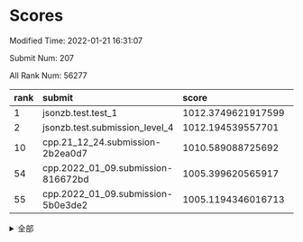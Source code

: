 # Scores

Modified Time: 2022-01-21 16:31:07

Submit Num: 207

All Rank Num: 56277

| rank |               submit               |       score        |       sigma        | pk_num |
| :--- | :--------------------------------- | :----------------- | :----------------- | :----- |
| 1    | jsonzb.test.test_1                 | 1012.3749621917599 | 0.7859619308300706 | 1085   |
| 2    | jsonzb.test.submission_level_4     | 1012.194539557701  | 0.8129810054032967 | 1087   |
| 10   | cpp.21_12_24.submission-2b2ea0d7   | 1010.589088725692  | 0.7858988251320517 | 1088   |
| 54   | cpp.2022_01_09.submission-816672bd | 1005.399620565917  | 0.7086612110394749 | 1087   |
| 55   | cpp.2022_01_09.submission-5b0e3de2 | 1005.1194346016713 | 0.7214679896892583 | 1087   |


<details>
<summary>全部</summary>

| rank |                 submit                 |       score        |       sigma        | pk_num |
| :--- | :------------------------------------- | :----------------- | :----------------- | :----- |
| 1    | jsonzb.test.test_1                     | 1012.3749621917599 | 0.7859619308300706 | 1085   |
| 2    | jsonzb.test.submission_level_4         | 1012.194539557701  | 0.8129810054032967 | 1087   |
| 3    | gobigger.level_3.submission_level_3_0  | 1011.563860829832  | 0.7668024054445253 | 1083   |
| 4    | gobigger.level_3.submission_level_3_44 | 1011.0386478033075 | 0.770984580555145  | 1083   |
| 5    | gobigger.level_3.submission_level_3_35 | 1010.81562598002   | 0.7757794825930703 | 1094   |
| 6    | gobigger.level_3.submission_level_3_13 | 1010.746775213582  | 0.7488416665309667 | 1091   |
| 7    | gobigger.level_3.submission_level_3_48 | 1010.6806319065068 | 0.7634992577545311 | 1085   |
| 8    | gobigger.level_3.submission_level_3_45 | 1010.6752817531203 | 0.7790726886875273 | 1088   |
| 9    | gobigger.level_3.submission_level_3_4  | 1010.6424664703253 | 0.7712225629420401 | 1085   |
| 10   | cpp.21_12_24.submission-2b2ea0d7       | 1010.589088725692  | 0.7858988251320517 | 1088   |
| 11   | gobigger.level_3.submission_level_3_9  | 1010.5568812697633 | 0.7653749209206985 | 1090   |
| 12   | gobigger.level_3.submission_level_3_49 | 1010.5401943367451 | 0.7778986416538599 | 1087   |
| 13   | gobigger.level_3.submission_level_3_27 | 1010.4776216793277 | 0.7677786280894066 | 1085   |
| 14   | gobigger.level_3.submission_level_3_28 | 1010.2741850858134 | 0.7386113456464168 | 1087   |
| 15   | gobigger.level_3.submission_level_3_18 | 1010.2693476171427 | 0.7615636010980328 | 1086   |
| 16   | gobigger.level_3.submission_level_3_42 | 1010.2558406669891 | 0.7794031420736974 | 1088   |
| 17   | gobigger.level_3.submission_level_3_16 | 1010.2493720095871 | 0.7655665502448039 | 1089   |
| 18   | gobigger.level_3.submission_level_3_19 | 1010.1479250678851 | 0.7648109173212178 | 1091   |
| 19   | gobigger.level_3.submission_level_3_7  | 1010.1087010961255 | 0.7554886644628204 | 1088   |
| 20   | gobigger.level_3.submission_level_3_11 | 1010.0909190458789 | 0.7522646687494638 | 1084   |
| 21   | gobigger.level_3.submission_level_3_1  | 1010.085466964456  | 0.76549048621777   | 1085   |
| 22   | gobigger.level_3.submission_level_3_2  | 1010.075972927258  | 0.747892847490164  | 1088   |
| 23   | gobigger.level_3.submission_level_3_6  | 1010.0671574166678 | 0.7941028714396489 | 1086   |
| 24   | gobigger.level_3.submission_level_3_40 | 1010.0596674879754 | 0.7591161714165663 | 1088   |
| 25   | gobigger.level_3.submission_level_3_14 | 1010.0267957989182 | 0.7465164444542227 | 1089   |
| 26   | gobigger.level_3.submission_level_3_15 | 1010.0234971516957 | 0.7779859204655383 | 1093   |
| 27   | gobigger.level_3.submission_level_3_25 | 1009.9989188455907 | 0.7749358314278404 | 1085   |
| 28   | gobigger.level_3.submission_level_3_24 | 1009.9691275998154 | 0.754460066579712  | 1085   |
| 29   | gobigger.level_3.submission_level_3_33 | 1009.8856444142051 | 0.7331977102066779 | 1087   |
| 30   | gobigger.level_3.submission_level_3_26 | 1009.8254041466905 | 0.7513996054414125 | 1085   |
| 31   | gobigger.level_3.submission_level_3_30 | 1009.8213019551387 | 0.7448017136815681 | 1087   |
| 32   | gobigger.level_3.submission_level_3_17 | 1009.6810353350077 | 0.7785144442804277 | 1081   |
| 33   | gobigger.level_3.submission_level_3_39 | 1009.6203813490736 | 0.7612917602463813 | 1092   |
| 34   | gobigger.level_3.submission_level_3_23 | 1009.5151821274956 | 0.777593870820194  | 1085   |
| 35   | gobigger.level_3.submission_level_3_22 | 1009.5034094863631 | 0.7581566238791441 | 1093   |
| 36   | gobigger.level_3.submission_level_3_47 | 1009.4856140379962 | 0.7659949082658088 | 1089   |
| 37   | gobigger.level_3.submission_level_3_8  | 1009.4769462672407 | 0.7552318918297585 | 1091   |
| 38   | gobigger.level_3.submission_level_3_46 | 1009.3904480463505 | 0.7404192101922304 | 1089   |
| 39   | gobigger.level_3.submission_level_3_34 | 1009.3488384651641 | 0.7625156766528267 | 1089   |
| 40   | gobigger.level_3.submission_level_3_43 | 1009.1837972175595 | 0.7364511914419768 | 1091   |
| 41   | gobigger.level_3.submission_level_3_21 | 1009.1584023929402 | 0.7366671718686565 | 1087   |
| 42   | gobigger.level_3.submission_level_3_38 | 1009.1228703310429 | 0.758255375856588  | 1084   |
| 43   | gobigger.level_3.submission_level_3_3  | 1009.0619357052145 | 0.7588318284358797 | 1084   |
| 44   | gobigger.level_3.submission_level_3_41 | 1008.9706921852791 | 0.7285677190191361 | 1087   |
| 45   | gobigger.level_3.submission_level_3_31 | 1008.9667114871996 | 0.7457204113823818 | 1089   |
| 46   | gobigger.level_3.submission_level_3_20 | 1008.9176917112603 | 0.7360188925190378 | 1083   |
| 47   | gobigger.level_3.submission_level_3_29 | 1008.8879210006938 | 0.7605897636601489 | 1086   |
| 48   | gobigger.level_3.submission_level_3_36 | 1008.8180727154557 | 0.7622942665437491 | 1086   |
| 49   | gobigger.level_3.submission_level_3_32 | 1008.7018009047687 | 0.7653301300289915 | 1085   |
| 50   | gobigger.level_3.submission_level_3_12 | 1008.6914700093835 | 0.7578313329145147 | 1088   |
| 51   | gobigger.level_3.submission_level_3_10 | 1008.3003379722767 | 0.726306639435138  | 1084   |
| 52   | gobigger.level_3.submission_level_3_5  | 1008.2577262045639 | 0.7441195031216824 | 1084   |
| 53   | gobigger.level_3.submission_level_3_37 | 1007.6682287365411 | 0.7493622686270301 | 1085   |
| 54   | cpp.2022_01_09.submission-816672bd     | 1005.399620565917  | 0.7086612110394749 | 1087   |
| 55   | cpp.2022_01_09.submission-5b0e3de2     | 1005.1194346016713 | 0.7214679896892583 | 1087   |
| 56   | gobigger.level_1.submission_level_1_30 | 1004.9307389504407 | 0.7179371999845933 | 1089   |
| 57   | gobigger.level_1.submission_level_1_27 | 1004.9018777673266 | 0.7147349207050997 | 1089   |
| 58   | gobigger.level_1.submission_level_1_34 | 1004.6428142686391 | 0.716819851913157  | 1088   |
| 59   | gobigger.level_1.submission_level_1_3  | 1004.5994913316212 | 0.7116923445484743 | 1087   |
| 60   | gobigger.level_1.submission_level_1_31 | 1004.5621558302399 | 0.7237965577398981 | 1092   |
| 61   | gobigger.level_1.submission_level_1_29 | 1004.4755037059695 | 0.717075917467468  | 1084   |
| 62   | gobigger.level_1.submission_level_1_20 | 1004.3572327162944 | 0.7168189050505755 | 1089   |
| 63   | gobigger.level_1.submission_level_1_35 | 1004.161267782675  | 0.7153485834282778 | 1085   |
| 64   | gobigger.level_1.submission_level_1_25 | 1003.8747016037918 | 0.7182777364115202 | 1091   |
| 65   | gobigger.level_1.submission_level_1_24 | 1003.8694598050466 | 0.7261602467338324 | 1085   |
| 66   | gobigger.level_1.submission_level_1_15 | 1003.7268833153801 | 0.7241512227861804 | 1088   |
| 67   | gobigger.level_1.submission_level_1_48 | 1003.7013874974696 | 0.7091073989101245 | 1080   |
| 68   | gobigger.level_1.submission_level_1_49 | 1003.6691986866774 | 0.723967460134813  | 1088   |
| 69   | gobigger.level_1.submission_level_1_26 | 1003.6057883049954 | 0.7134906002042427 | 1086   |
| 70   | gobigger.level_1.submission_level_1_6  | 1003.5932810472287 | 0.7238784509147761 | 1087   |
| 71   | gobigger.level_1.submission_level_1_7  | 1003.5865128859275 | 0.7154706822166171 | 1091   |
| 72   | gobigger.level_1.submission_level_1_47 | 1003.5659538184682 | 0.718170899812023  | 1087   |
| 73   | gobigger.level_1.submission_level_1_9  | 1003.5301206789098 | 0.7112967545521724 | 1088   |
| 74   | gobigger.level_1.submission_level_1_43 | 1003.4416677928607 | 0.7132488281850149 | 1085   |
| 75   | gobigger.level_1.submission_level_1_11 | 1003.4371922235802 | 0.7108487859903181 | 1090   |
| 76   | gobigger.level_1.submission_level_1_33 | 1003.4144755737863 | 0.7254267712495938 | 1085   |
| 77   | gobigger.level_1.submission_level_1_21 | 1003.3830685016002 | 0.7188508054608964 | 1092   |
| 78   | gobigger.level_1.submission_level_1_41 | 1003.3397680557931 | 0.7116491096762128 | 1091   |
| 79   | gobigger.level_1.submission_level_1_18 | 1003.338539849338  | 0.7231469908070108 | 1086   |
| 80   | gobigger.level_1.submission_level_1_8  | 1003.3343307509396 | 0.7243232827892919 | 1090   |
| 81   | gobigger.level_1.submission_level_1_12 | 1003.2579731422508 | 0.7209527997307246 | 1090   |
| 82   | gobigger.level_1.submission_level_1_13 | 1003.2471767348644 | 0.7147477024377068 | 1089   |
| 83   | gobigger.level_1.submission_level_1_23 | 1003.1847949847792 | 0.7135856961969003 | 1087   |
| 84   | gobigger.level_1.submission_level_1_32 | 1003.1278731233847 | 0.7137186435340769 | 1089   |
| 85   | gobigger.level_1.submission_level_1_0  | 1003.1136291613176 | 0.7290375553184248 | 1094   |
| 86   | gobigger.level_1.submission_level_1_46 | 1003.082606423092  | 0.7147124942416629 | 1086   |
| 87   | gobigger.level_1.submission_level_1_22 | 1003.0577657331327 | 0.7170878099792108 | 1091   |
| 88   | gobigger.level_1.submission_level_1_39 | 1003.0096715498016 | 0.727294311132899  | 1089   |
| 89   | gobigger.level_1.submission_level_1_19 | 1002.8895703109349 | 0.709740063286319  | 1084   |
| 90   | gobigger.level_1.submission_level_1_40 | 1002.8758457511599 | 0.7096541915211998 | 1084   |
| 91   | gobigger.level_1.submission_level_1_2  | 1002.7816715452382 | 0.712905023043271  | 1085   |
| 92   | gobigger.level_1.submission_level_1_28 | 1002.7721429485298 | 0.701228947112944  | 1085   |
| 93   | gobigger.level_1.submission_level_1_16 | 1002.6887106633789 | 0.7110385598359307 | 1087   |
| 94   | gobigger.level_1.submission_level_1_10 | 1002.6374376939006 | 0.7195554748011619 | 1081   |
| 95   | gobigger.level_1.submission_level_1_37 | 1002.6103247381551 | 0.7117383778170523 | 1086   |
| 96   | gobigger.level_1.submission_level_1_1  | 1002.5184092399138 | 0.7128400410204878 | 1091   |
| 97   | gobigger.level_1.submission_level_1_38 | 1002.4637215183894 | 0.7116204631948717 | 1085   |
| 98   | gobigger.level_1.submission_level_1_14 | 1002.4438282007502 | 0.7132995775582394 | 1090   |
| 99   | gobigger.level_1.submission_level_1_44 | 1002.1871026935622 | 0.7069767861876401 | 1089   |
| 100  | gobigger.level_1.submission_level_1_45 | 1002.169916781483  | 0.7211687637789557 | 1089   |
| 101  | gobigger.level_1.submission_level_1_4  | 1002.1115695887327 | 0.7317796914746696 | 1092   |
| 102  | gobigger.level_1.submission_level_1_17 | 1002.0768484293149 | 0.7084701434570909 | 1087   |
| 103  | gobigger.level_1.submission_level_1_5  | 1002.0273017105322 | 0.7145460153211569 | 1092   |
| 104  | gobigger.level_1.submission_level_1_42 | 1001.68827710977   | 0.7061965645893281 | 1090   |
| 105  | gobigger.level_1.submission_level_1_36 | 1001.3896215113622 | 0.7110267888310556 | 1085   |
| 106  | gobigger.random.submission_random_20   | 997.4957262616563  | 0.7222189895146206 | 1089   |
| 107  | gobigger.random.submission_random_24   | 997.2506200271924  | 0.7065987358650467 | 1084   |
| 108  | gobigger.random.submission_random_32   | 997.2130383094899  | 0.7204412137089904 | 1085   |
| 109  | gobigger.random.submission_random_9    | 997.0090005326675  | 0.699474580619669  | 1092   |
| 110  | gobigger.random.submission_random_2    | 996.9613799423186  | 0.7192502030882556 | 1089   |
| 111  | gobigger.random.submission_random_15   | 996.9387194700846  | 0.7165256065810789 | 1088   |
| 112  | gobigger.random.submission_random_7    | 996.7306752426869  | 0.7149174536139931 | 1084   |
| 113  | gobigger.random.submission_random_8    | 996.6679588973916  | 0.7141345017489885 | 1086   |
| 114  | gobigger.random.submission_random_27   | 996.5788786226423  | 0.7245516657824542 | 1085   |
| 115  | gobigger.random.submission_random_17   | 996.5695741043857  | 0.7036809277780195 | 1087   |
| 116  | gobigger.random.submission_random_26   | 996.561206370478   | 0.712775250633259  | 1090   |
| 117  | gobigger.random.submission_random_39   | 996.4963350647835  | 0.7116187013082678 | 1087   |
| 118  | gobigger.random.submission_random_14   | 996.4148502663436  | 0.7187590507309846 | 1089   |
| 119  | gobigger.random.submission_random_25   | 996.2888734821051  | 0.7084163410452727 | 1092   |
| 120  | gobigger.random.submission_random_48   | 996.2845618592974  | 0.7112324089769656 | 1088   |
| 121  | gobigger.random.submission_random_37   | 996.281292680405   | 0.6950621536764183 | 1088   |
| 122  | gobigger.random.submission_random_23   | 996.1646065698641  | 0.7084739905148096 | 1084   |
| 123  | gobigger.random.submission_random_12   | 996.1566930815208  | 0.7069162684744618 | 1085   |
| 124  | gobigger.random.submission_random_40   | 996.1418305953068  | 0.7052396626871948 | 1093   |
| 125  | gobigger.random.submission_random_11   | 996.1307388186582  | 0.70319861501036   | 1088   |
| 126  | gobigger.random.submission_random_31   | 996.0375229090333  | 0.701471177049139  | 1087   |
| 127  | gobigger.random.submission_random_38   | 996.0299768164742  | 0.7072443201593599 | 1084   |
| 128  | gobigger.random.submission_random_36   | 996.0249739720477  | 0.709956516545041  | 1082   |
| 129  | gobigger.random.submission_random_10   | 995.9839911676814  | 0.7184739623109766 | 1089   |
| 130  | gobigger.random.submission_random_29   | 995.890127966585   | 0.7136285344525173 | 1090   |
| 131  | gobigger.random.submission_random_1    | 995.8789348853329  | 0.7087688945315882 | 1087   |
| 132  | gobigger.random.submission_random_18   | 995.8724403910443  | 0.7007745085379419 | 1087   |
| 133  | gobigger.random.submission_random_47   | 995.8352154271597  | 0.7193486515430383 | 1087   |
| 134  | gobigger.random.submission_random_30   | 995.7646047829062  | 0.7240422268704766 | 1083   |
| 135  | gobigger.random.submission_random_46   | 995.7593021542854  | 0.7036118850030795 | 1092   |
| 136  | gobigger.random.submission_random_35   | 995.7295709222592  | 0.7275585822153653 | 1091   |
| 137  | gobigger.random.submission_random_21   | 995.6839626493893  | 0.7084367919186924 | 1091   |
| 138  | gobigger.random.submission_random_49   | 995.6593727709992  | 0.7086308509396003 | 1094   |
| 139  | gobigger.random.submission_random_42   | 995.5845640794226  | 0.7084169991860683 | 1086   |
| 140  | gobigger.random.submission_random_19   | 995.5019051334552  | 0.7001915009202574 | 1087   |
| 141  | gobigger.random.submission_random_45   | 995.4565542223653  | 0.7066525039613447 | 1087   |
| 142  | gobigger.random.submission_random_16   | 995.3509476778127  | 0.7150730879413029 | 1086   |
| 143  | gobigger.random.submission_random_22   | 995.3500165598995  | 0.7154229993141007 | 1083   |
| 144  | gobigger.random.submission_random_28   | 995.3351242676849  | 0.712073149118883  | 1087   |
| 145  | gobigger.random.submission_random_43   | 995.3136044545507  | 0.7076428989675426 | 1084   |
| 146  | gobigger.random.submission_random_5    | 995.3088754163879  | 0.7137518303019741 | 1089   |
| 147  | gobigger.random.submission_random_13   | 995.3059193846458  | 0.7220978655158785 | 1087   |
| 148  | gobigger.random.submission_random_44   | 995.2993703881465  | 0.7068093472717237 | 1087   |
| 149  | gobigger.random.submission_random_6    | 995.0788782665177  | 0.7200222516919171 | 1090   |
| 150  | gobigger.random.submission_random_4    | 994.9462142039218  | 0.7140046408842808 | 1094   |
| 151  | gobigger.random.submission_random_0    | 994.927009230299   | 0.7231559702698709 | 1085   |
| 152  | gobigger.random.submission_random_3    | 994.8978142365102  | 0.7027294999627066 | 1088   |
| 153  | gobigger.random.submission_random_34   | 994.8154914440246  | 0.7026889566484499 | 1086   |
| 154  | gobigger.random.submission_random_41   | 994.6902255481735  | 0.7154479243101001 | 1086   |
| 155  | gobigger.random.submission_random_33   | 994.6614764231982  | 0.7351035166152665 | 1091   |
| 156  | gobigger.level_2.submission_level_2_17 | 994.0777469858368  | 0.7409644690143291 | 1089   |
| 157  | gobigger.level_2.submission_level_2_44 | 993.8259907642395  | 0.7453991028639818 | 1088   |
| 158  | gobigger.level_2.submission_level_2_5  | 993.590042102973   | 0.7410629487934054 | 1084   |
| 159  | gobigger.level_2.submission_level_2_20 | 993.484643238533   | 0.7307156988296033 | 1087   |
| 160  | gobigger.level_2.submission_level_2_21 | 993.4232637114422  | 0.7352615585034589 | 1084   |
| 161  | gobigger.level_2.submission_level_2_12 | 993.3996908641757  | 0.7310705313656709 | 1087   |
| 162  | gobigger.level_2.submission_level_2_34 | 993.2279428476301  | 0.7209628304559903 | 1092   |
| 163  | gobigger.level_2.submission_level_2_36 | 993.1582031123638  | 0.7309128030723171 | 1088   |
| 164  | gobigger.level_2.submission_level_2_29 | 993.0677460219176  | 0.7402324112093827 | 1087   |
| 165  | gobigger.level_2.submission_level_2_9  | 992.8967380568423  | 0.7304054610414907 | 1084   |
| 166  | gobigger.level_2.submission_level_2_15 | 992.8592614456179  | 0.7312901931704674 | 1086   |
| 167  | gobigger.level_2.submission_level_2_31 | 992.6331723668026  | 0.7459882016957332 | 1087   |
| 168  | gobigger.level_2.submission_level_2_1  | 992.5965013450998  | 0.7477029325946247 | 1082   |
| 169  | gobigger.level_2.submission_level_2_23 | 992.5888620650071  | 0.7272229718791161 | 1088   |
| 170  | gobigger.level_2.submission_level_2_32 | 992.5731782243931  | 0.7297924567343385 | 1087   |
| 171  | gobigger.level_2.submission_level_2_24 | 992.553399740361   | 0.74790677412396   | 1086   |
| 172  | gobigger.level_2.submission_level_2_49 | 992.4135658516174  | 0.7628501014399537 | 1088   |
| 173  | gobigger.level_2.submission_level_2_35 | 992.3903752602628  | 0.7359034313953442 | 1091   |
| 174  | gobigger.level_2.submission_level_2_11 | 992.3535071054799  | 0.7213941446181471 | 1088   |
| 175  | gobigger.level_2.submission_level_2_7  | 992.2541258144423  | 0.7337941408666507 | 1085   |
| 176  | gobigger.level_2.submission_level_2_40 | 992.2344728424018  | 0.7361629631735578 | 1089   |
| 177  | gobigger.level_2.submission_level_2_33 | 992.2131807363922  | 0.7308226954076679 | 1084   |
| 178  | gobigger.level_2.submission_level_2_14 | 992.0714901489921  | 0.7282523093930041 | 1090   |
| 179  | gobigger.level_2.submission_level_2_38 | 992.0054051751991  | 0.7343461190590732 | 1086   |
| 180  | gobigger.level_2.submission_level_2_22 | 991.9807633631557  | 0.7377084873440705 | 1090   |
| 181  | gobigger.level_2.submission_level_2_26 | 991.954214316494   | 0.7595677293077651 | 1081   |
| 182  | gobigger.level_2.submission_level_2_10 | 991.9438976506656  | 0.757563506181274  | 1087   |
| 183  | gobigger.level_2.submission_level_2_43 | 991.9080775979287  | 0.7410390609600678 | 1087   |
| 184  | gobigger.level_2.submission_level_2_48 | 991.8364229738349  | 0.7522331990541761 | 1083   |
| 185  | gobigger.level_2.submission_level_2_2  | 991.821981663074   | 0.7592403426751241 | 1091   |
| 186  | gobigger.level_2.submission_level_2_4  | 991.7634787511505  | 0.7580841964914672 | 1084   |
| 187  | gobigger.level_2.submission_level_2_45 | 991.744215682686   | 0.7512285470895638 | 1091   |
| 188  | gobigger.level_2.submission_level_2_8  | 991.7331355893248  | 0.7504059460777197 | 1091   |
| 189  | gobigger.level_2.submission_level_2_37 | 991.7285597341952  | 0.7486831787987891 | 1088   |
| 190  | gobigger.level_2.submission_level_2_0  | 991.6532039553377  | 0.7494115971334089 | 1087   |
| 191  | gobigger.level_2.submission_level_2_27 | 991.6249168136089  | 0.7530550801121418 | 1087   |
| 192  | gobigger.level_2.submission_level_2_19 | 991.5842937317705  | 0.7579636075734764 | 1087   |
| 193  | gobigger.level_2.submission_level_2_6  | 991.5745357529286  | 0.7359430364125779 | 1089   |
| 194  | gobigger.level_2.submission_level_2_16 | 991.5672479407523  | 0.738364912411103  | 1087   |
| 195  | gobigger.level_2.submission_level_2_46 | 991.5405826387756  | 0.7745145838652805 | 1089   |
| 196  | gobigger.level_2.submission_level_2_30 | 991.3944902629476  | 0.7578666235275521 | 1090   |
| 197  | gobigger.level_2.submission_level_2_42 | 991.3833151892607  | 0.7652995962470915 | 1088   |
| 198  | gobigger.level_2.submission_level_2_41 | 991.2529626821241  | 0.771575048278164  | 1083   |
| 199  | gobigger.level_2.submission_level_2_18 | 991.2334912752594  | 0.7467043844245345 | 1094   |
| 200  | gobigger.level_2.submission_level_2_39 | 991.1518734735065  | 0.7606178890915264 | 1089   |
| 201  | gobigger.level_2.submission_level_2_25 | 991.1509715901916  | 0.7290711138525466 | 1090   |
| 202  | gobigger.level_2.submission_level_2_47 | 990.970741185141   | 0.7441330572011267 | 1091   |
| 203  | gobigger.level_2.submission_level_2_3  | 990.8397493030021  | 0.7507344120845998 | 1087   |
| 204  | gobigger.level_2.submission_level_2_13 | 990.8251279003663  | 0.7530284638233654 | 1087   |
| 205  | gobigger.level_2.submission_level_2_28 | 989.8514060284504  | 0.7526737877892515 | 1091   |
| 206  | gobigger.none.submission_none_0        | 977.8582157639556  | 1.2906408605108082 | 1087   |
| 207  | gobigger.none.submission_none_1        | 976.406981479453   | 1.381040386859783  | 1090   |

</details>